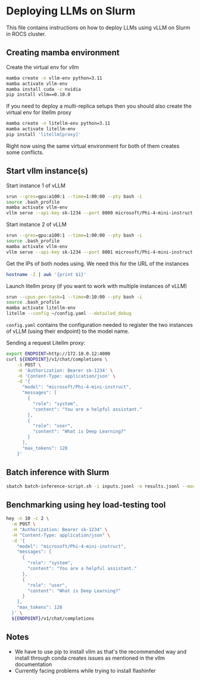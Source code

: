 # Deploying LLMs on Slurm 
This file contains instructions on how to deploy LLMs using vLLM on Slurm in ROCS cluster.


## Creating mamba environment
Create the virtual env for vllm
```sh
mamba create -n vllm-env python=3.11
mamba activate vllm-env
mamba install cuda -c nvidia
pip install vllm==0.10.0
```

If you need to deploy a multi-replica setups then you should also create the virtual env for litellm proxy
```sh
mamba create -n litellm-env python=3.11
mamba activate litellm-env
pip install 'litellm[proxy]'
```

Right now using the same virtual environment for both of them creates some conflicts.

## Start vllm instance(s)
Start instance 1 of vLLM
```sh
srun --gres=gpu:a100:1 --time=1:00:00 --pty bash -i
source .bash_profile
mamba activate vllm-env
vllm serve --api-key sk-1234 --port 8000 microsoft/Phi-4-mini-instruct
```

Start instance 2 of vLLM
```sh
srun --gres=gpu:a100:1 --time=1:00:00 --pty bash -i
source .bash_profile
mamba activate vllm-env
vllm serve --api-key sk-1234 --port 8001 microsoft/Phi-4-mini-instruct
```

Get the IPs of both nodes using. We need this for the URL of the instances
```sh
hostname -I | awk '{print $1}'
```


Launch litellm proxy (if you want to work with multiple instances of vLLM)
```sh
srun --cpus-per-task=1 --time=0:10:00 --pty bash -i
source .bash_profile
mamba activate litellm-env
litellm --config ~/config.yaml --detailed_debug
```

`config.yaml` contains the configuration needed to register the two instances of vLLM (using their endpoint) to the model name.


Sending a request Litellm proxy:
```sh
export ENDPOINT=http://172.18.0.12:4000
curl ${ENDPOINT}/v1/chat/completions \
    -X POST \
    -H 'Authorization: Bearer sk-1234' \
    -H 'Content-Type: application/json' \
    -d '{
      "model": "microsoft/Phi-4-mini-instruct",
      "messages": [
        {
          "role": "system",
          "content": "You are a helpful assistant."
        },
        {
          "role": "user",
          "content": "What is Deep Learning?"
        }
      ],
      "max_tokens": 128
    }'
```

## Batch inference with Slurm
```sh
sbatch batch-inference-script.sh -i inputs.jsonl -o results.jsonl --model microsoft/Phi-4-mini-instruct
```

## Benchmarking using hey load-testing tool
```sh
hey -n 10 -c 2 \
  -m POST \
  -H "Authorization: Bearer sk-1234" \
  -H "Content-Type: application/json" \
  -d '{
    "model": "microsoft/Phi-4-mini-instruct",
    "messages": [
      {
        "role": "system",
        "content": "You are a helpful assistant."
      },
      {
        "role": "user",
        "content": "What is Deep Learning?"
      }
    ],
    "max_tokens": 128
  }' \
  ${ENDPOINT}/v1/chat/completions
```

## Notes
- We have to use pip to install vllm as that's the recommended way and install through conda creates issues as mentioned in the vllm documentation
- Currently facing problems while trying to install flashinfer 